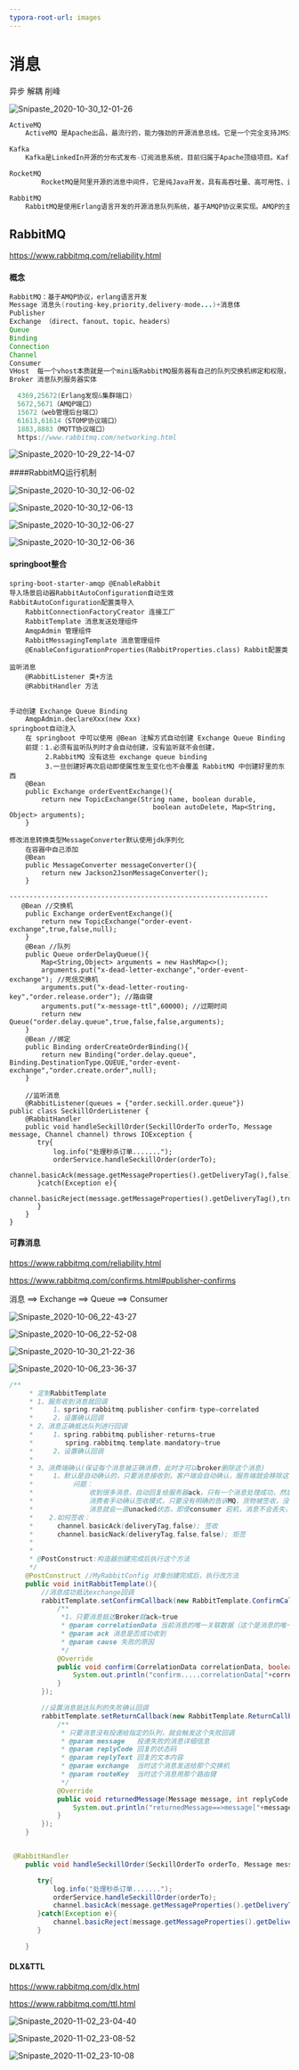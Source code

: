 ```yaml
---
typora-root-url: images
---
```


# 消息

异步 解耦 削峰

![Snipaste_2020-10-30_12-01-26](/Snipaste_2020-10-30_12-01-26.jpg)

```java
ActiveMQ
	ActiveMQ 是Apache出品，最流行的，能力强劲的开源消息总线。它是一个完全支持JMS规范的的消息中间件。丰富的API,多种集群架构模式让ActiveMQ在业界成为老牌的消息中间件,在中小型企业颇受欢迎!

Kafka
	Kafka是LinkedIn开源的分布式发布-订阅消息系统，目前归属于Apache顶级项目。Kafka主要特点是基于Pull的模式来处理消息消费，追求高吞吐量，一开始的目的就是用于日志收集和传输。0.8版本开始支持复制，不支持事务，对消息的重复、丢失、错误没有严格要求，适合产生大量数据的互联网服务的数据收集业务。

RocketMQ	
		RocketMQ是阿里开源的消息中间件，它是纯Java开发，具有高吞吐量、高可用性、适合大规模分布式系统应用的特点。RocketMQ思路起源于Kafka，但并不是Kafka的一个Copy，它对消息的可靠传输及事务性做了优化，目前在阿里集团被广泛应用于交易、充值、流计算、消息推送、日志流式处理、binglog分发等场景。

RabbitMQ
	RabbitMQ是使用Erlang语言开发的开源消息队列系统，基于AMQP协议来实现。AMQP的主要特征是面向消息、队列、路由（包括点对点和发布/订阅）、可靠性、安全。AMQP协议更多用在企业系统内对数据一致性、稳定性和可靠性要求很高的场景，对性能和吞吐量的要求还在其次
```



## RabbitMQ

https://www.rabbitmq.com/reliability.html

#### 概念

```java
RabbitMQ：基于AMQP协议，erlang语言开发
Message 消息头(routing-key,priority,delivery-mode...)+消息体
Publisher
Exchange （direct、fanout、topic、headers）
Queue
Binding
Connection
Channel
Consumer
VHost  每一个vhost本质就是一个mini版RabbitMQ服务器有自己的队列交换机绑定和权限，vhost之间互不干扰
Broker 消息队列服务器实体

  4369,25672(Erlang发现&集群端口)
  5672,5671（AMQP端口）
  15672（web管理后台端口）
  61613,61614（STOMP协议端口）
  1883,8883（MQTT协议端口）
  https://www.rabbitmq.com/networking.html
```

![Snipaste_2020-10-29_22-14-07](/Snipaste_2020-10-29_22-14-07.jpg)



####RabbitMQ运行机制

![Snipaste_2020-10-30_12-06-02](/Snipaste_2020-10-30_12-06-02.jpg)

![Snipaste_2020-10-30_12-06-13](/Snipaste_2020-10-30_12-06-13.jpg)

![Snipaste_2020-10-30_12-06-27](/Snipaste_2020-10-30_12-06-27.jpg)

![Snipaste_2020-10-30_12-06-36](/Snipaste_2020-10-30_12-06-36.jpg)



#### springboot整合

```
spring-boot-starter-amqp @EnableRabbit
导入场景启动器RabbitAutoConfiguration自动生效
RabbitAutoConfiguration配置类导入
	RabbitConnectionFactoryCreator 连接工厂
	RabbitTemplate 消息发送处理组件
	AmqpAdmin 管理组件
	RabbitMessagingTemplate 消息管理组件
	@EnableConfigurationProperties(RabbitProperties.class) Rabbit配置类

监听消息
	@RabbitListener 类+方法
	@RabbitHandler 方法


手动创建 Exchange Queue Binding
	AmqpAdmin.declareXxx(new Xxx)
springboot自动注入
	在 springboot 中可以使用 @Bean 注解方式自动创建 Exchange Queue Binding
	前提：1.必须有监听队列时才会自动创建，没有监听就不会创建，
		 2.RabbitMQ 没有这些 exchange queue binding
		 3.一旦创建好再次启动即使属性发生变化也不会覆盖 RabbitMQ 中创建好里的东西
    @Bean
    public Exchange orderEventExchange(){
        return new TopicExchange(String name, boolean durable, 
        							boolean autoDelete, Map<String, Object> arguments);
    }
    
修改消息转换类型MessageConverter默认使用jdk序列化
	在容器中自己添加
    @Bean
    public MessageConverter messageConverter(){
        return new Jackson2JsonMessageConverter();
    }

-----------------------------------------------------------------
   @Bean //交换机
    public Exchange orderEventExchange(){
        return new TopicExchange("order-event-exchange",true,false,null);
    }
    @Bean //队列
    public Queue orderDelayQueue(){
        Map<String,Object> arguments = new HashMap<>();
        arguments.put("x-dead-letter-exchange","order-event-exchange"); //死信交换机
        arguments.put("x-dead-letter-routing-key","order.release.order"); //路由键
        arguments.put("x-message-ttl",60000); //过期时间
        return new Queue("order.delay.queue",true,false,false,arguments);
    }
    @Bean //绑定
    public Binding orderCreateOrderBinding(){
        return new Binding("order.delay.queue", Binding.DestinationType.QUEUE,"order-event-exchange","order.create.order",null);
    }
    
    //监听消息
    @RabbitListener(queues = {"order.seckill.order.queue"})
public class SeckillOrderListener {
    @RabbitHandler
    public void handleSeckillOrder(SeckillOrderTo orderTo, Message message, Channel channel) throws IOException {
       try{
           log.info("处理秒杀订单.......");
           orderService.handleSeckillOrder(orderTo);
           channel.basicAck(message.getMessageProperties().getDeliveryTag(),false);
       }catch(Exception e){
           channel.basicReject(message.getMessageProperties().getDeliveryTag(),true);
       }
    }
}

```

#### 可靠消息

https://www.rabbitmq.com/reliability.html

https://www.rabbitmq.com/confirms.html#publisher-confirms

消息 ==> Exchange ==> Queue ==> Consumer

![Snipaste_2020-10-06_22-43-27](/Snipaste_2020-10-06_22-43-27.jpg)

![Snipaste_2020-10-06_22-52-08](/Snipaste_2020-10-06_22-52-08.jpg)

![Snipaste_2020-10-30_21-22-36](/Snipaste_2020-10-30_21-22-36.jpg)

![Snipaste_2020-10-06_23-36-37](/Snipaste_2020-10-06_23-36-37.jpg)





```java
/**
     * 定制RabbitTemplate
     * 1、服务收到消息就回调
     *     1、spring.rabbitmq.publisher-confirm-type=correlated
     *     2、设置确认回调
     * 2、消息正确抵达队列进行回调
     *     1、spring.rabbitmq.publisher-returns=true
     *        spring.rabbitmq.template.mandatory=true
     *     2、设置确认回调
     *
     * 3、消费端确认(保证每个消息被正确消费，此时才可以broker删除这个消息)
     *     1、默认是自动确认的，只要消息接收到，客户端会自动确认，服务端就会移除这个消息
     *          问题：
     *              收到很多消息，自动回复给服务器ack，只有一个消息处理成功，然后宕机了，消息回丢失
     *              消费者手动确认签收模式，只要没有明确的告诉MQ，货物被签收，没有Ack
     *              消息就会一直unacked状态，即使consumer 宕机，消息不会丢失，重新变为ready
     *    2.如何签收：
     *      channel.basicAck(deliveryTag,false); 签收
     *      channel.basicNack(deliveryTag,false,false); 拒签
     *
     *
     * @PostConstruct:构造器创建完成后执行这个方法
     */
    @PostConstruct //MyRabbitConfig 对象创建完成后，执行改方法
    public void initRabbitTemplate(){
        //消息成功抵达exchange回调
        rabbitTemplate.setConfirmCallback(new RabbitTemplate.ConfirmCallback() {
            /**
             *1、只要消息抵达Broker就ack=true
             * @param correlationData 当前消息的唯一关联数据（这个是消息的唯一id）
             * @param ack 消息是否成功收到
             * @param cause 失败的原因
             */
            @Override
            public void confirm(CorrelationData correlationData, boolean ack, String cause) {
                System.out.println("confirm.....correlationData["+correlationData+"]==>ack["+ack+"]==>cause["+cause+"]");
            }
        });

        //设置消息抵达队列的失败确认回调
        rabbitTemplate.setReturnCallback(new RabbitTemplate.ReturnCallback() {
            /**
             * 只要消息没有投递给指定的队列，就会触发这个失败回调
             * @param message   投递失败的消息详细信息
             * @param replyCode 回复的状态码
             * @param replyText 回复的文本内容
             * @param exchange  当时这个消息发送给那个交换机
             * @param routeKey  当时这个消息用那个路由键
             */
            @Override
            public void returnedMessage(Message message, int replyCode, String replyText, String exchange, String routeKey) {
                System.out.println("returnedMessage==>message["+message+"]==>replyCode["+replyCode+"]==>replyText["+replyText+"]==>exchange["+exchange+"]==>routeKey["+routeKey+"]");
            }
        });
    }


 @RabbitHandler
    public void handleSeckillOrder(SeckillOrderTo orderTo, Message message, Channel channel) throws IOException {

       try{
           log.info("处理秒杀订单.......");
           orderService.handleSeckillOrder(orderTo);
           channel.basicAck(message.getMessageProperties().getDeliveryTag(),false);
       }catch(Exception e){
           channel.basicReject(message.getMessageProperties().getDeliveryTag(),true);
       }

    }


```







#### DLX&TTL



https://www.rabbitmq.com/dlx.html

https://www.rabbitmq.com/ttl.html

![Snipaste_2020-11-02_23-04-40](/Snipaste_2020-11-02_23-04-40.jpg)

![Snipaste_2020-11-02_23-08-52](/Snipaste_2020-11-02_23-08-52.jpg)

![Snipaste_2020-11-02_23-10-08](/Snipaste_2020-11-02_23-10-08.jpg)





















































































